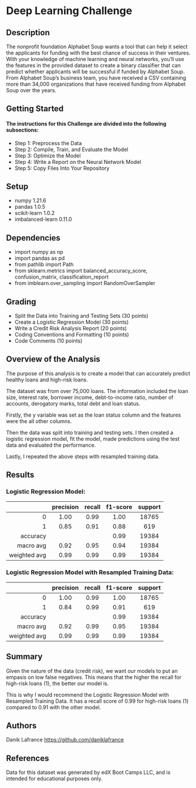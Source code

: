 # Deep Learning Challenge

## Description

The nonprofit foundation Alphabet Soup wants a tool that can help it select the applicants for funding with the best chance of success in their ventures. With your knowledge of machine learning and neural networks, you’ll use the features in the provided dataset to create a binary classifier that can predict whether applicants will be successful if funded by Alphabet Soup. From Alphabet Soup’s business team, you have received a CSV containing more than 34,000 organizations that have received funding from Alphabet Soup over the years. 

## Getting Started

#### The instructions for this Challenge are divided into the following subsections:

* Step 1: Preprocess the Data
* Step 2: Compile, Train, and Evaluate the Model
* Step 3: Optimize the Model
* Step 4: Write a Report on the Neural Network Model
* Step 5: Copy Files Into Your Repository

## Setup

* numpy 1.21.6
* pandas 1.0.5
* scikit-learn 1.0.2
* imbalanced-learn 0.11.0

## Dependencies

* import numpy as np
* import pandas as pd
* from pathlib import Path
* from sklearn.metrics import balanced_accuracy_score, confusion_matrix, classification_report
* from imblearn.over_sampling import RandomOverSampler

## Grading

* Split the Data into Training and Testing Sets (30 points)
* Create a Logistic Regression Model (30 points)
* Write a Credit Risk Analysis Report (20 points)
* Coding Conventions and Formatting (10 points)
* Code Comments (10 points)

## Overview of the Analysis

The purpose of this analysis is to create a model that can accurately predict healthy loans and high-risk loans. 

The dataset was from over 75,000 loans. The information included the loan size, interest rate, borrower income, debt-to-income ratio, number of accounts, derogatory marks, total debt and loan status.

Firstly, the y variable was set as the loan status column and the features were the all other columns.

Then the data was split into training and testing sets. I then created a logistic regression model, fit the model, made predictions using the test data and evaluated the performance.

Lastly, I repeated the above steps with resampled training data.

## Results


### Logistic Regression Model:

|            | precision | recall | f1-score | support |
|-----------:|:---------:|:------:|:--------:|:-------:|
| 0          |   1.00    |  0.99  |    1.00  |    18765|
| 1          |   0.85    |  0.91  |   0.88   |    619  |
|    accuracy|           |        |     0.99 |    19384|
|   macro avg|       0.92|    0.95|      0.94|    19384|
|weighted avg|       0.99|    0.99|      0.99|    19384|



### Logistic Regression Model with Resampled Training Data:

|            | precision | recall | f1-score | support |
|-----------:|:---------:|:------:|:--------:|:-------:|
| 0          |   1.00    |  0.99  |    1.00  |    18765|
| 1          |   0.84    |  0.99  |   0.91   |    619  |
|    accuracy|           |        |     0.99 |    19384|
|   macro avg|       0.92|    0.99|      0.95|    19384|
|weighted avg|       0.99|    0.99|      0.99|    19384|

## Summary

Given the nature of the data (credit risk), we want our models to put an empasis on low false negatives. This means that the higher the recall for high-risk loans (1), the better our model is.

This is why I would recommend the Logistic Regression Model with Resampled Training Data. It has a recall score of 0.99 for high-risk loans (1) compared to 0.91 with the other model. 

## Authors

Danik Lafrance https://github.com/daniklafrance

## References

Data for this dataset was generated by edX Boot Camps LLC, and is intended for educational purposes only.